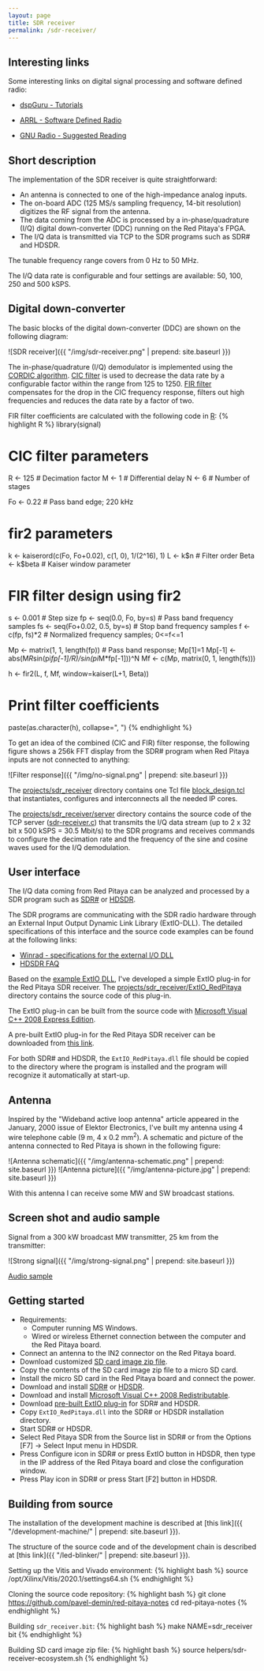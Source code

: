 ```yaml
---
layout: page
title: SDR receiver
permalink: /sdr-receiver/
---
```


Interesting links
-----

Some interesting links on digital signal processing and software defined radio:

 - [dspGuru - Tutorials](https://dspguru.com/dsp/tutorials)

 - [ARRL - Software Defined Radio](http://www.arrl.org/software-defined-radio)

 - [GNU Radio - Suggested Reading](https://wiki.gnuradio.org/index.php/SuggestedReading)

Short description
-----

The implementation of the SDR receiver is quite straightforward:

 - An antenna is connected to one of the high-impedance analog inputs.
 - The on-board ADC (125 MS/s sampling frequency, 14-bit resolution) digitizes the RF signal from the antenna.
 - The data coming from the ADC is processed by a in-phase/quadrature (I/Q) digital down-converter (DDC) running on the Red Pitaya's FPGA.
 - The I/Q data is transmitted via TCP to the SDR programs such as SDR# and HDSDR.

The tunable frequency range covers from 0 Hz to 50 MHz.

The I/Q data rate is configurable and four settings are available: 50, 100, 250 and 500 kSPS.

Digital down-converter
-----

The basic blocks of the digital down-converter (DDC) are shown on the following diagram:

![SDR receiver]({{ "/img/sdr-receiver.png" | prepend: site.baseurl }})

The in-phase/quadrature (I/Q) demodulator is implemented using the [CORDIC algorithm](http://www.xilinx.com/products/intellectual-property/cordic.html). [CIC filter](http://www.xilinx.com/products/intellectual-property/cic_compiler.html) is used to decrease the data rate by a configurable factor within the range from 125 to 1250. [FIR filter](http://www.xilinx.com/products/intellectual-property/fir_compiler.html) compensates for the drop in the CIC frequency response, filters out high frequencies and reduces the data rate by a factor of two.

FIR filter coefficients are calculated with the following code in [R](http://www.r-project.org):
{% highlight R %}
library(signal)

# CIC filter parameters
R <- 125                       # Decimation factor
M <- 1                         # Differential delay
N <- 6                         # Number of stages

Fo <- 0.22                     # Pass band edge; 220 kHz

# fir2 parameters
k <- kaiserord(c(Fo, Fo+0.02), c(1, 0), 1/(2^16), 1)
L <- k$n                       # Filter order
Beta <- k$beta                 # Kaiser window parameter

# FIR filter design using fir2
s <- 0.001                     # Step size
fp <- seq(0.0, Fo, by=s)       # Pass band frequency samples
fs <- seq(Fo+0.02, 0.5, by=s)  # Stop band frequency samples
f <- c(fp, fs)*2               # Normalized frequency samples; 0<=f<=1

Mp <- matrix(1, 1, length(fp)) # Pass band response; Mp[1]=1
Mp[-1] <- abs(M*R*sin(pi*fp[-1]/R)/sin(pi*M*fp[-1]))^N
Mf <- c(Mp, matrix(0, 1, length(fs)))

h <- fir2(L, f, Mf, window=kaiser(L+1, Beta))

# Print filter coefficients
paste(as.character(h), collapse=", ")
{% endhighlight %}

To get an idea of the combined (CIC and FIR) filter response, the following figure shows a 256k FFT display from the SDR# program when Red Pitaya inputs are not connected to anything:

![Filter response]({{ "/img/no-signal.png" | prepend: site.baseurl }})

The [projects/sdr_receiver](https://github.com/pavel-demin/red-pitaya-notes/tree/master/projects/sdr_receiver) directory contains one Tcl file [block_design.tcl](https://github.com/pavel-demin/red-pitaya-notes/blob/master/projects/sdr_receiver/block_design.tcl) that instantiates, configures and interconnects all the needed IP cores.

The [projects/sdr_receiver/server](https://github.com/pavel-demin/red-pitaya-notes/tree/master/projects/sdr_receiver/server) directory contains the source code of the TCP server ([sdr-receiver.c](https://github.com/pavel-demin/red-pitaya-notes/blob/master/projects/sdr_receiver/server/sdr-receiver.c)) that transmits the I/Q data stream (up to 2 x 32 bit x 500 kSPS = 30.5 Mbit/s) to the SDR programs and receives commands to configure the decimation rate and the frequency of the sine and cosine waves used for the I/Q demodulation.

User interface
-----

The I/Q data coming from Red Pitaya can be analyzed and processed by a SDR program such as [SDR#](http://sdrsharp.com/#download) or [HDSDR](http://www.hdsdr.de/).

The SDR programs are communicating with the SDR radio hardware through an External Input Output Dynamic Link Library (ExtIO-DLL). The detailed specifications of this interface and the source code examples can be found at the following links:

 - [Winrad - specifications for the external I/O DLL](http://www.winrad.org/bin/Winrad_Extio.pdf)
 - [HDSDR FAQ](http://www.hdsdr.de/faq.html)

Based on the [example ExtIO DLL](http://hdsdr.de/download/ExtIO/ExtIO_Demo_102.zip), I've developed a simple ExtIO plug-in for the Red Pitaya SDR receiver. The [projects/sdr_receiver/ExtIO_RedPitaya](https://github.com/pavel-demin/red-pitaya-notes/tree/master/projects/sdr_receiver/ExtIO_RedPitaya) directory contains the source code of this plug-in.

The ExtIO plug-in can be built from the source code with [Microsoft Visual C++ 2008 Express Edition](http://go.microsoft.com/?linkid=7729279).

A pre-built ExtIO plug-in for the Red Pitaya SDR receiver can be downloaded from [this link](https://www.dropbox.com/sh/5fy49wae6xwxa8a/AADBqDFBJpAnkcpAEARf5xQNa/sdr/ExtIO_RedPitaya.dll?dl=1).

For both SDR# and HDSDR, the `ExtIO_RedPitaya.dll` file should be copied to the directory where the program is installed and the program will recognize it automatically at start-up.

Antenna
-----

Inspired by the "Wideband active loop antenna" article appeared in the January, 2000 issue of Elektor Electronics, I've built my antenna using 4 wire telephone cable (9 m, 4 x 0.2 mm<sup>2</sup>). A schematic and picture of the antenna connected to Red Pitaya is shown in the following figure:

![Antenna schematic]({{ "/img/antenna-schematic.png" | prepend: site.baseurl }}) ![Antenna picture]({{ "/img/antenna-picture.jpg" | prepend: site.baseurl }})

With this antenna I can receive some MW and SW broadcast stations.

Screen shot and audio sample
-----

Signal from a 300 kW broadcast MW transmitter, 25 km from the transmitter:

![Strong signal]({{ "/img/strong-signal.png" | prepend: site.baseurl }})

[Audio sample](https://www.dropbox.com/sh/5fy49wae6xwxa8a/AAB5D6JQtyf3bQB_U65cnMIba/sdr/strong-signal.wav?dl=1)

Getting started
-----

 - Requirements:
   - Computer running MS Windows.
   - Wired or wireless Ethernet connection between the computer and the Red Pitaya board.
 - Connect an antenna to the IN2 connector on the Red Pitaya board.
 - Download customized [SD card image zip file](https://www.dropbox.com/sh/5fy49wae6xwxa8a/AACcQ6HrPC3GCAxfkL4Pjrpwa/sdr/ecosystem-0.92-65-35575ed-sdr-receiver.zip?dl=1).
 - Copy the contents of the SD card image zip file to a micro SD card.
 - Install the micro SD card in the Red Pitaya board and connect the power.
 - Download and install [SDR#](https://www.dropbox.com/sh/5fy49wae6xwxa8a/AAAdAcU238cppWziK4xPRIADa/sdr/sdrsharp_v1.0.0.1361_with_plugins.zip?dl=1) or [HDSDR](http://www.hdsdr.de/).
 - Download and install [Microsoft Visual C++ 2008 Redistributable](https://www.microsoft.com/en-us/download/details.aspx?id=26368).
 - Download [pre-built ExtIO plug-in](https://www.dropbox.com/sh/5fy49wae6xwxa8a/AADBqDFBJpAnkcpAEARf5xQNa/sdr/ExtIO_RedPitaya.dll?dl=1) for SDR# and HDSDR.
 - Copy `ExtIO_RedPitaya.dll` into the SDR# or HDSDR installation directory.
 - Start SDR# or HDSDR.
 - Select Red Pitaya SDR from the Source list in SDR# or from the Options [F7] &rarr; Select Input menu in HDSDR.
 - Press Configure icon in SDR# or press ExtIO button in HDSDR, then type in the IP address of the Red Pitaya board and close the configuration window.
 - Press Play icon in SDR# or press Start [F2] button in HDSDR.

Building from source
-----

The installation of the development machine is described at [this link]({{ "/development-machine/" | prepend: site.baseurl }}).

The structure of the source code and of the development chain is described at [this link]({{ "/led-blinker/" | prepend: site.baseurl }}).

Setting up the Vitis and Vivado environment:
{% highlight bash %}
source /opt/Xilinx/Vitis/2020.1/settings64.sh
{% endhighlight %}

Cloning the source code repository:
{% highlight bash %}
git clone https://github.com/pavel-demin/red-pitaya-notes
cd red-pitaya-notes
{% endhighlight %}

Building `sdr_receiver.bit`:
{% highlight bash %}
make NAME=sdr_receiver bit
{% endhighlight %}

Building SD card image zip file:
{% highlight bash %}
source helpers/sdr-receiver-ecosystem.sh
{% endhighlight %}
